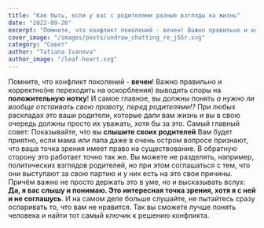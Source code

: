 ```yaml
---
title: "Как быть, если у вас с родителями разные взгляды на жизнь"
date: "2022-09-26"
excerpt: "Помните, что конфликт поколений - вечен! Важно правильно и корректно(не переходить на оскорбления) выводить споры на положительную нотку! И самое главное, вы должны понять а нужно ли вообще отстаивать свою правоту, перед родителями!? При любых раскладах это ваши родители, которые дали вам жизнь и вы в свою очередь должны просто их уважать, хотя бы за это. Самый главный совет: Показывайте, что вы слышите своих родителей Вам будет приятно, если мама или папа даже в очень остром вопросе признают, что ваша точка зрения имеет право на существование. В обратную сторону это работает точно так же. Вы можете не разделять, например, политических взглядов родителей, но при этом соглашаться с тем, что они выступают за свою партию и у них есть на это свои причины. Причём важно не просто держать это в уме, но и высказывать вслух: Да, я вас слышу и понимаю. Это интересная точка зрения, хотя я с ней и не соглашусь. И на самом деле больше слушайте, не пытайтесь сразу оспаривать то, что вам не нравится. Так вы сможете лучше понять человека и найти тот самый ключик к решению конфликта."
cover_image: "/images/posts/undraw_chatting_re_j55r.svg"
category: "Совет"
author: "Tatiana Ivanova"
author_image: "/leaf-heart.svg"
---
```


Помните, что конфликт поколений - **вечен**!
Важно правильно и корректно(не переходить на оскорбления) выводить споры на **положительную нотку**!
И самое главное, вы должны понять _а нужно ли вообще отстаивать свою правоту, перед родителями!?_
При любых раскладах это ваши родители, которые дали вам жизнь и вы в свою очередь должны просто их уважать, хотя бы за это.
Самый главный совет: Показывайте, что вы **слышите своих родителей**
Вам будет приятно, если мама или папа даже в очень остром вопросе признают, что ваша точка зрения имеет право на существование. В обратную сторону это работает точно так же. Вы можете не разделять, например, политических взглядов родителей, но при этом соглашаться с тем, что они выступают за _свою_ партию и у них есть на это свои причины.
Причём важно не просто держать это в уме, но и высказывать вслух: **Да, я вас слышу и понимаю. Это интересная точка зрения, хотя я с ней и не соглашусь**.
И на самом деле больше слушайте, не пытайтесь сразу оспаривать то, что вам не нравится. Так вы сможете лучше понять человека и найти тот самый ключик к решению конфликта.
